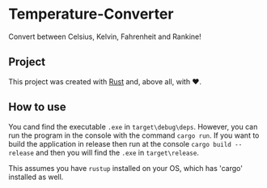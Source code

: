 # Temperature-Converter
Convert between Celsius, Kelvin, Fahrenheit and Rankine!

## Project
This project was created with [Rust](https://github.com/rust-lang) and, above all, with ❤️.

## How to use
You cand find the executable `.exe`  in `target\debug\deps`. However, you can run the program in the console with the command `cargo run`. If you want to build the application in release then run at the console `cargo build --release` and then you will find the `.exe` in `target\release`.

This assumes you have `rustup` installed on your OS, which has 'cargo' installed as well.
